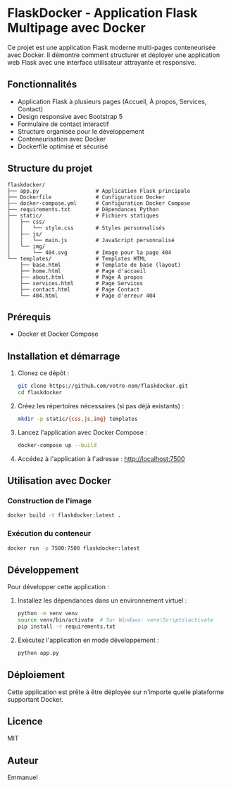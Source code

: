 # FlaskDocker - Application Flask Multipage avec Docker

Ce projet est une application Flask moderne multi-pages conteneurisée avec Docker. Il démontre comment structurer et déployer une application web Flask avec une interface utilisateur attrayante et responsive.

## Fonctionnalités

- Application Flask à plusieurs pages (Accueil, À propos, Services, Contact)
- Design responsive avec Bootstrap 5
- Formulaire de contact interactif
- Structure organisée pour le développement
- Conteneurisation avec Docker
- Dockerfile optimisé et sécurisé

## Structure du projet

```
flaskdocker/
├── app.py                  # Application Flask principale
├── Dockerfile              # Configuration Docker
├── docker-compose.yml      # Configuration Docker Compose
├── requirements.txt        # Dépendances Python
├── static/                 # Fichiers statiques
│   ├── css/
│   │   └── style.css       # Styles personnalisés
│   ├── js/
│   │   └── main.js         # JavaScript personnalisé
│   └── img/
│       └── 404.svg         # Image pour la page 404
└── templates/              # Templates HTML
    ├── base.html           # Template de base (layout)
    ├── home.html           # Page d'accueil
    ├── about.html          # Page À propos
    ├── services.html       # Page Services
    ├── contact.html        # Page Contact
    └── 404.html            # Page d'erreur 404
```

## Prérequis

- Docker et Docker Compose

## Installation et démarrage

1. Clonez ce dépôt :
   ```bash
   git clone https://github.com/votre-nom/flaskdocker.git
   cd flaskdocker
   ```

2. Créez les répertoires nécessaires (si pas déjà existants) :
   ```bash
   mkdir -p static/{css,js,img} templates
   ```

3. Lancez l'application avec Docker Compose :
   ```bash
   docker-compose up --build
   ```

4. Accédez à l'application à l'adresse : [http://localhost:7500](http://localhost:7500)

## Utilisation avec Docker

### Construction de l'image

```bash
docker build -t flaskdocker:latest .
```

### Exécution du conteneur

```bash
docker run -p 7500:7500 flaskdocker:latest
```

## Développement

Pour développer cette application :

1. Installez les dépendances dans un environnement virtuel :
   ```bash
   python -m venv venv
   source venv/bin/activate  # Sur Windows: venv\Scripts\activate
   pip install -r requirements.txt
   ```

2. Exécutez l'application en mode développement :
   ```bash
   python app.py
   ```

## Déploiement

Cette application est prête à être déployée sur n'importe quelle plateforme supportant Docker.

## Licence

MIT

## Auteur

Emmanuel